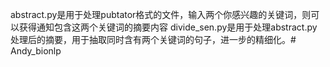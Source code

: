 abstract.py是用于处理pubtator格式的文件，输入两个你感兴趣的关键词，则可以获得通知包含这两个关键词的摘要内容
divide_sen.py是用于处理abstract.py处理后的摘要，用于抽取同时含有两个关键词的句子，进一步的精细化。# Andy_bionlp
